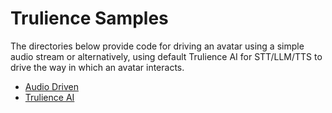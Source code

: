 # Trulience Samples

The directories below provide code for driving an avatar using a simple audio stream or alternatively, using default Trulience AI for STT/LLM/TTS to drive the way in which an avatar interacts.

- [Audio Driven](./reactjs/audio-driven)
- [Trulience AI](./reactjs/trulience-ai)
